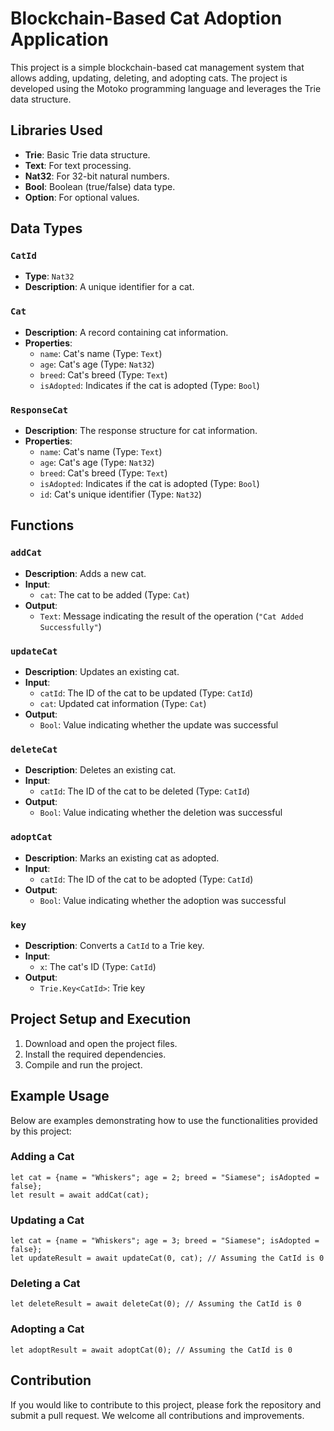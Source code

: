 # Blockchain-Based Cat Adoption Application

This project is a simple blockchain-based cat management system that allows adding, updating, deleting, and adopting cats. The project is developed using the Motoko programming language and leverages the Trie data structure.

## Libraries Used

- **Trie**: Basic Trie data structure.
- **Text**: For text processing.
- **Nat32**: For 32-bit natural numbers.
- **Bool**: Boolean (true/false) data type.
- **Option**: For optional values.

## Data Types

### `CatId`

- **Type**: `Nat32`
- **Description**: A unique identifier for a cat.

### `Cat`

- **Description**: A record containing cat information.
- **Properties**:
  - `name`: Cat's name (Type: `Text`)
  - `age`: Cat's age (Type: `Nat32`)
  - `breed`: Cat's breed (Type: `Text`)
  - `isAdopted`: Indicates if the cat is adopted (Type: `Bool`)

### `ResponseCat`

- **Description**: The response structure for cat information.
- **Properties**:
  - `name`: Cat's name (Type: `Text`)
  - `age`: Cat's age (Type: `Nat32`)
  - `breed`: Cat's breed (Type: `Text`)
  - `isAdopted`: Indicates if the cat is adopted (Type: `Bool`)
  - `id`: Cat's unique identifier (Type: `Nat32`)

## Functions

### `addCat`

- **Description**: Adds a new cat.
- **Input**: 
  - `cat`: The cat to be added (Type: `Cat`)
- **Output**: 
  - `Text`: Message indicating the result of the operation (`"Cat Added Successfully"`)

### `updateCat`

- **Description**: Updates an existing cat.
- **Input**: 
  - `catId`: The ID of the cat to be updated (Type: `CatId`)
  - `cat`: Updated cat information (Type: `Cat`)
- **Output**: 
  - `Bool`: Value indicating whether the update was successful

### `deleteCat`

- **Description**: Deletes an existing cat.
- **Input**: 
  - `catId`: The ID of the cat to be deleted (Type: `CatId`)
- **Output**: 
  - `Bool`: Value indicating whether the deletion was successful

### `adoptCat`

- **Description**: Marks an existing cat as adopted.
- **Input**: 
  - `catId`: The ID of the cat to be adopted (Type: `CatId`)
- **Output**: 
  - `Bool`: Value indicating whether the adoption was successful

### `key`

- **Description**: Converts a `CatId` to a Trie key.
- **Input**: 
  - `x`: The cat's ID (Type: `CatId`)
- **Output**: 
  - `Trie.Key<CatId>`: Trie key

## Project Setup and Execution

1. Download and open the project files.
2. Install the required dependencies.
3. Compile and run the project.

## Example Usage

Below are examples demonstrating how to use the functionalities provided by this project:

### Adding a Cat

```motoko
let cat = {name = "Whiskers"; age = 2; breed = "Siamese"; isAdopted = false};
let result = await addCat(cat); 
 ```
### Updating a Cat

```motoko
let cat = {name = "Whiskers"; age = 3; breed = "Siamese"; isAdopted = false};
let updateResult = await updateCat(0, cat); // Assuming the CatId is 0
 ```
### Deleting a Cat

```motoko
let deleteResult = await deleteCat(0); // Assuming the CatId is 0
 ```
### Adopting a Cat

```motoko
let adoptResult = await adoptCat(0); // Assuming the CatId is 0
 ```

## Contribution

If you would like to contribute to this project, please fork the repository and submit a pull request. We welcome all contributions and improvements.


